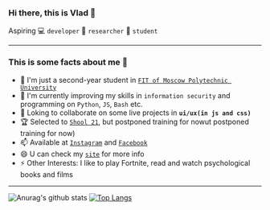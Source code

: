 ### Hi there, this is Vlad 👋

Aspiring  💻 `developer` 🔭 `researcher` 🧠 `student`

____

### This is some facts about me 🙌

- 🔭 I'm just a second-year student in [`FIT of Moscow Polytechnic University`](https://fit.mospolytech.ru)
- 🌱 I'm currently improving my skills in `information security` and programming on `Python`, `JS`, `Bash` etc.
- 👯 Loking to collaborate on some live projects in **`ui/ux(in js and css)`**
- 🏆 Selected to [`Shool 21`](https://21-school.ru), but postponed training for nowut postponed training for now)
- 📫 Available at [`Instagram`](https://www.instagram.com/mrphofficial) and [`Facebook`](https://www.facebook.com/oconsuel/)
- 😄 U can check my [`site`]() for more info
- ⚡ Other Interests: I like to play Fortnite, read and watch psychological books and films

____

![Anurag's github stats](https://github-readme-stats.vercel.app/api?username=oconsuel&theme=jolly&show_icons=true) [![Top Langs](https://github-readme-stats.vercel.app/api/top-langs/?username=oconsuel&layout=compact)](https://github.com/anuraghazra/github-readme-stats)
